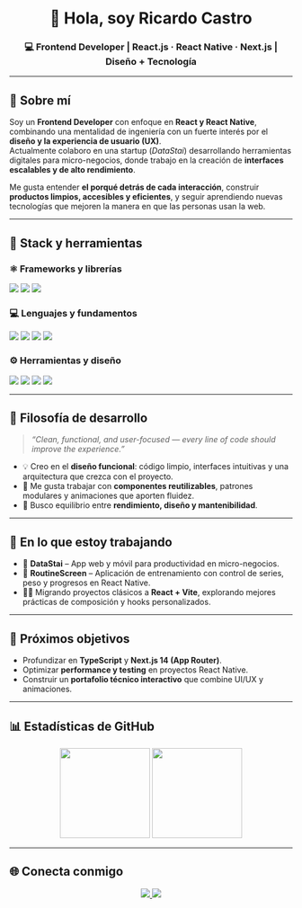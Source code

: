 <!-- 👋 Encabezado principal -->
<h1 align="center">👋 Hola, soy Ricardo Castro</h1>
<h3 align="center">💻 Frontend Developer | React.js · React Native · Next.js | Diseño + Tecnología</h3>

---

## 🚀 Sobre mí
Soy un **Frontend Developer** con enfoque en **React y React Native**, combinando una mentalidad de ingeniería con un fuerte interés por el **diseño y la experiencia de usuario (UX)**.  
Actualmente colaboro en una startup (*DataStai*) desarrollando herramientas digitales para micro-negocios, donde trabajo en la creación de **interfaces escalables y de alto rendimiento**.

Me gusta entender **el porqué detrás de cada interacción**, construir **productos limpios, accesibles y eficientes**, y seguir aprendiendo nuevas tecnologías que mejoren la manera en que las personas usan la web.

---

## 🧠 Stack y herramientas

### ⚛️ Frameworks y librerías
<p>
  <img src="https://img.shields.io/badge/React.js-61DAFB?style=for-the-badge&logo=react&logoColor=black" />
  <img src="https://img.shields.io/badge/React%20Native-61DAFB?style=for-the-badge&logo=react&logoColor=black" />
  <img src="https://img.shields.io/badge/Next.js-000000?style=for-the-badge&logo=nextdotjs&logoColor=white" />
</p>

### 💻 Lenguajes y fundamentos
<p>
  <img src="https://img.shields.io/badge/JavaScript-ES6+-F7DF1E?style=for-the-badge&logo=javascript&logoColor=black" />
  <img src="https://img.shields.io/badge/HTML5-E34F26?style=for-the-badge&logo=html5&logoColor=white" />
  <img src="https://img.shields.io/badge/CSS3-1572B6?style=for-the-badge&logo=css3&logoColor=white" />
  <img src="https://img.shields.io/badge/BEM-000000?style=for-the-badge&logo=css3&logoColor=white" />
</p>

### ⚙️ Herramientas y diseño
<p>
  <img src="https://img.shields.io/badge/Git-F05032?style=for-the-badge&logo=git&logoColor=white" />
  <img src="https://img.shields.io/badge/GitHub-181717?style=for-the-badge&logo=github&logoColor=white" />
  <img src="https://img.shields.io/badge/Figma-F24E1E?style=for-the-badge&logo=figma&logoColor=white" />
  <img src="https://img.shields.io/badge/VS%20Code-007ACC?style=for-the-badge&logo=visualstudiocode&logoColor=white" />
</p>

---

## 🧩 Filosofía de desarrollo
> *“Clean, functional, and user-focused — every line of code should improve the experience.”*

- 💡 Creo en el **diseño funcional**: código limpio, interfaces intuitivas y una arquitectura que crezca con el proyecto.  
- 🧩 Me gusta trabajar con **componentes reutilizables**, patrones modulares y animaciones que aporten fluidez.  
- 🧠 Busco equilibrio entre **rendimiento, diseño y mantenibilidad**.  

---

## 🧰 En lo que estoy trabajando
- 🧱 **DataStai** – App web y móvil para productividad en micro-negocios.  
- 📱 **RoutineScreen** – Aplicación de entrenamiento con control de series, peso y progresos en React Native.  
- 🧑‍💻 Migrando proyectos clásicos a **React + Vite**, explorando mejores prácticas de composición y hooks personalizados.  

---

## 🌱 Próximos objetivos
- Profundizar en **TypeScript** y **Next.js 14 (App Router)**.  
- Optimizar **performance y testing** en proyectos React Native.  
- Construir un **portafolio técnico interactivo** que combine UI/UX y animaciones.  

---

## 📊 Estadísticas de GitHub
<p align="center">
  <img height="160" src="https://github-readme-stats.vercel.app/api?username=Ricaxdo&show_icons=true&theme=tokyonight" />
  <img height="160" src="https://github-readme-stats.vercel.app/api/top-langs/?username=Ricaxdo&layout=compact&theme=tokyonight" />
</p>

---

## 🌐 Conecta conmigo
<p align="center">
  <a href="https://www.linkedin.com/in/ricardo-antonio-castro-rojas">
    <img src="https://img.shields.io/badge/LinkedIn-0A66C2?style=for-the-badge&logo=linkedin&logoColor=white" />
  </a>
  <a href="https://github.com/Ricaxdo">
    <img src="https://img.shields.io/badge/GitHub-181717?style=for-the-badge&logo=github&logoColor=white" />
  </a>
</p>
